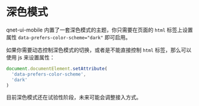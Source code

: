 # 深色模式

qnet-ui-mobile 内置了一套深色模式的主题，你只需要在页面的 `html` 标签上设置属性 `data-prefers-color-scheme="dark"` 即可启用。

如果你需要动态控制深色模式的切换，或者是不能直接控制 `html` 标签，那么可以使用 js 来设置属性：

```js
document.documentElement.setAttribute(
  'data-prefers-color-scheme',
  'dark'
)
```

目前深色模式还在试验性阶段，未来可能会调整接入方式。
